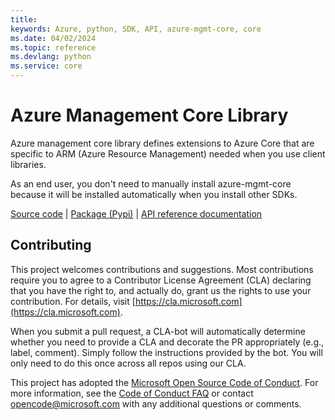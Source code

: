 ```yaml
---
title: 
keywords: Azure, python, SDK, API, azure-mgmt-core, core
ms.date: 04/02/2024
ms.topic: reference
ms.devlang: python
ms.service: core
---
```


# Azure Management Core Library

Azure management core library defines extensions to Azure Core that are specific to ARM (Azure Resource Management) needed when you use client libraries.

As an end user, you don't need to manually install azure-mgmt-core because it will be installed automatically when you install other SDKs.

[Source code](https://github.com/Azure/azure-sdk-for-python/blob/main/sdk/core/azure-mgmt-core/) | [Package (Pypi)][package] | [API reference documentation](https://github.com/Azure/azure-sdk-for-python/blob/main/sdk/core/azure-mgmt-core/)


## Contributing
This project welcomes contributions and suggestions. Most contributions require
you to agree to a Contributor License Agreement (CLA) declaring that you have
the right to, and actually do, grant us the rights to use your contribution.
For details, visit [https://cla.microsoft.com](https://cla.microsoft.com).

When you submit a pull request, a CLA-bot will automatically determine whether
you need to provide a CLA and decorate the PR appropriately (e.g., label,
comment). Simply follow the instructions provided by the bot. You will only
need to do this once across all repos using our CLA.

This project has adopted the
[Microsoft Open Source Code of Conduct](https://opensource.microsoft.com/codeofconduct/).
For more information, see the
[Code of Conduct FAQ](https://opensource.microsoft.com/codeofconduct/faq/)
or contact [opencode@microsoft.com](mailto:opencode@microsoft.com) with any
additional questions or comments.

<!-- LINKS -->
[package]: https://pypi.org/project/azure-mgmt-core/
